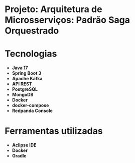# Projeto: Arquitetura de Microsserviços: Padrão Saga Orquestrado

# Tecnologias

* **Java 17**
* **Spring Boot 3**
* **Apache Kafka**
* **API REST**
* **PostgreSQL**
* **MongoDB**
* **Docker**
* **docker-compose**
* **Redpanda Console**

# Ferramentas utilizadas

* **Aclipse IDE**
* **Docker**
* **Gradle**